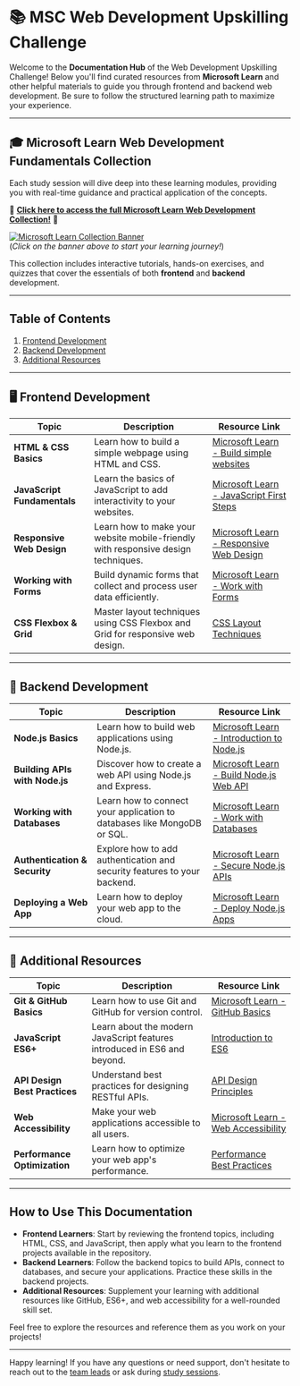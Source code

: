 # 📚 MSC Web Development Upskilling Challenge

Welcome to the **Documentation Hub** of the Web Development Upskilling Challenge! Below you'll find curated resources from **Microsoft Learn** and other helpful materials to guide you through frontend and backend web development. Be sure to follow the structured learning path to maximize your experience.

---

## 🎓 **Microsoft Learn Web Development Fundamentals Collection**

Each study session will dive deep into these learning modules, providing you with real-time guidance and practical application of the concepts.

🚀 **[Click here to access the full Microsoft Learn Web Development Collection!](https://learn.microsoft.com/en-us/plans/o3ppsdnmr5oe32?sharingId=4E4EB56BC659F74B)** 🚀

[![Microsoft Learn Collection Banner](https://github.com/PUP-MSC-Web-Development/Upskilling-Challenge/blob/main/assets/1.jpg)](https://learn.microsoft.com/en-us/plans/o3ppsdnmr5oe32?sharingId=4E4EB56BC659F74B)  
(*Click on the banner above to start your learning journey!*)

This collection includes interactive tutorials, hands-on exercises, and quizzes that cover the essentials of both **frontend** and **backend** development.

---

## Table of Contents

1. [Frontend Development](#frontend-development)
2. [Backend Development](#backend-development)
3. [Additional Resources](#additional-resources)

---

## 🖥️ Frontend Development

| Topic | Description | Resource Link |
|-------|-------------|---------------|
| **HTML & CSS Basics** | Learn how to build a simple webpage using HTML and CSS. | [Microsoft Learn - Build simple websites](https://learn.microsoft.com/en-us/training/modules/build-simple-website/) |
| **JavaScript Fundamentals** | Learn the basics of JavaScript to add interactivity to your websites. | [Microsoft Learn - JavaScript First Steps](https://learn.microsoft.com/en-us/training/modules/javascript-first-steps/) |
| **Responsive Web Design** | Learn how to make your website mobile-friendly with responsive design techniques. | [Microsoft Learn - Responsive Web Design](https://learn.microsoft.com/en-us/training/modules/responsive-web-design/) |
| **Working with Forms** | Build dynamic forms that collect and process user data efficiently. | [Microsoft Learn - Work with Forms](https://learn.microsoft.com/en-us/training/modules/working-with-forms/) |
| **CSS Flexbox & Grid** | Master layout techniques using CSS Flexbox and Grid for responsive web design. | [CSS Layout Techniques](https://learn.microsoft.com/en-us/training/modules/create-layouts-css-grid-flexbox/) |

---

## 🔧 Backend Development

| Topic | Description | Resource Link |
|-------|-------------|---------------|
| **Node.js Basics** | Learn how to build web applications using Node.js. | [Microsoft Learn - Introduction to Node.js](https://learn.microsoft.com/en-us/training/modules/intro-to-nodejs/) |
| **Building APIs with Node.js** | Discover how to create a web API using Node.js and Express. | [Microsoft Learn - Build Node.js Web API](https://learn.microsoft.com/en-us/training/modules/build-nodejs-web-api/) |
| **Working with Databases** | Learn how to connect your application to databases like MongoDB or SQL. | [Microsoft Learn - Work with Databases](https://learn.microsoft.com/en-us/training/modules/work-with-databases/) |
| **Authentication & Security** | Explore how to add authentication and security features to your backend. | [Microsoft Learn - Secure Node.js APIs](https://learn.microsoft.com/en-us/training/modules/secure-nodejs-api/) |
| **Deploying a Web App** | Learn how to deploy your web app to the cloud. | [Microsoft Learn - Deploy Node.js Apps](https://learn.microsoft.com/en-us/training/modules/deploy-nodejs-azure/) |

---

## 📖 Additional Resources

| Topic | Description | Resource Link |
|-------|-------------|---------------|
| **Git & GitHub Basics** | Learn how to use Git and GitHub for version control. | [Microsoft Learn - GitHub Basics](https://learn.microsoft.com/en-us/training/modules/introduction-to-github/) |
| **JavaScript ES6+** | Learn about the modern JavaScript features introduced in ES6 and beyond. | [Introduction to ES6](https://learn.microsoft.com/en-us/training/modules/javascript-ecmascript6/) |
| **API Design Best Practices** | Understand best practices for designing RESTful APIs. | [API Design Principles](https://learn.microsoft.com/en-us/training/modules/rest-api-design/) |
| **Web Accessibility** | Make your web applications accessible to all users. | [Microsoft Learn - Web Accessibility](https://learn.microsoft.com/en-us/training/modules/accessibility/) |
| **Performance Optimization** | Learn how to optimize your web app's performance. | [Performance Best Practices](https://web.dev/learn/performance/) |

---

## How to Use This Documentation

- **Frontend Learners**: Start by reviewing the frontend topics, including HTML, CSS, and JavaScript, then apply what you learn to the frontend projects available in the repository.
- **Backend Learners**: Follow the backend topics to build APIs, connect to databases, and secure your applications. Practice these skills in the backend projects.
- **Additional Resources**: Supplement your learning with additional resources like GitHub, ES6+, and web accessibility for a well-rounded skill set.

Feel free to explore the resources and reference them as you work on your projects!

---

Happy learning! If you have any questions or need support, don't hesitate to reach out to the [team leads](../README.md#team-leads) or ask during [study sessions](../sessions/schedule.md).
